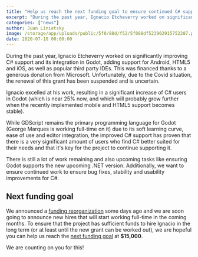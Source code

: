 ```yaml
---
title: "Help us reach the next funding goal to ensure continued C# support"
excerpt: "During the past year, Ignacio Etcheverry worked on significantly improving C# support and its integration in Godot, adding support for Android, HTML5 and iOS, as well as popular third party IDEs. This was financed thanks to a generous donation from Microsoft. Unfortunately, due to the Covid situation, the renewal of this grant has been suspended and is uncertain."
categories: ["news"]
author: Juan Linietsky
image: /storage/app/uploads/public/5f0/88d/f52/5f088df523902915752287.png
date: 2020-07-10 00:00:00
---
```


During the past year, Ignacio Etcheverry worked on significantly improving C# support and its integration in Godot, adding support for Android, HTML5 and iOS, as well as popular third party IDEs. This was financed thanks to a generous donation from Microsoft. Unfortunately, due to the Covid situation, the renewal of this grant has been suspended and is uncertain.

Ignacio excelled at his work, resulting in a significant increase of C# users in Godot (which is near 25% now, and which will probably grow further when the recently implemented mobile and HTML5 support becomes stable).

While GDScript remains the primary programming language for Godot (George Marques is working full-time on it) due to its soft learning curve, ease of use and editor integration, the improved C# support has proven that there is a very significant amount of users who find C# better suited for their needs and that it's key for the project to continue supporting it.

There is still a lot of work remaining and also upcoming tasks like ensuring Godot supports the new upcoming .NET version. Additionally, we want to ensure continued work to ensure bug fixes, stability and usability improvements for C#.

## Next funding goal

We announced a [funding reorganization](/article/donation-changes) some days ago and we are soon going to announce new hires that will start working full-time in the coming months. To ensure that the project has sufficient funds to hire Ignacio in the long term (or at least until the new grant can be worked out), we are hopeful you can help us reach the [next funding goal](https://www.patreon.com/godotengine) at **$15,000**.

We are counting on you for this!
